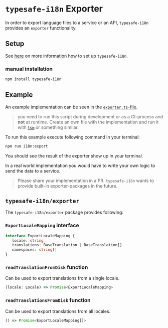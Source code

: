 # `typesafe-i18n` Exporter

In order to export language files to a service or an API, `typesafe-i18n` provides an `exporter` functionality.

## Setup

See [here](https://github.com/ivanhofer/typesafe-i18n#get-started) on more information how to set up `typesafe-i18n`.

### manual installation

```bash
npm install typesafe-i18n
```

## Example

An example implementation can be seen in the [`exporter.ts`-file](https://github.com/ivanhofer/typesafe-i18n/tree/main/packages/exporter/examples/exporter.ts).

> you need to run this script during development or as a CI-process and **not** at runtime. Create an own file with the implementation and run it with [`tsm`](https://github.com/lukeed/tsm) or something similar.

To run this example execute following command in your terminal:

```sh
npm run i18n:export
```

You should see the result of the exporter show up in your terminal.

In a real world implementation you would have to write your own logic to send the data to a service.

> Please share your implementation in a PR. `typesafe-i18n` wants to provide built-in exporter-packages in the future.

## `typesafe-i18n/exporter`

The `typesafe-i18n/exporter` package provides following:


### `ExportLocaleMapping` interface

```ts
interface ExportLocaleMapping {
   locale: string
   translations: BaseTranslation | BaseTranslation[]
   namespaces: string[]
}
```

### `readTranslationFromDisk` function

Can be used to export translations from a single locale.

```ts
(locale: Locale) => Promise<ExportLocaleMapping>
```

### `readTranslationsFromDisk` function

Can be used to export translations from all locales.

```ts
() => Promise<ExportLocaleMapping[]>
```
